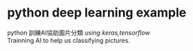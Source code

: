 # python deep learning example
python 訓練AI協助圖片分類
*using keras,tensorflow*  
Trainning AI to help us classifying pictures.
